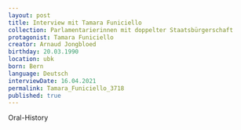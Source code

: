 ```yaml
---
layout: post
title: Interview mit Tamara Funiciello
collection: Parlamentarierinnen mit doppelter Staatsbürgerschaft
protagonist: Tamara Funiciello
creator: Arnaud Jongbloed
birthday: 20.03.1990
location: ubk
born: Bern
language: Deutsch
interviewDate: 16.04.2021
permalink: Tamara_Funiciello_3718
published: true
---
```

Oral-History